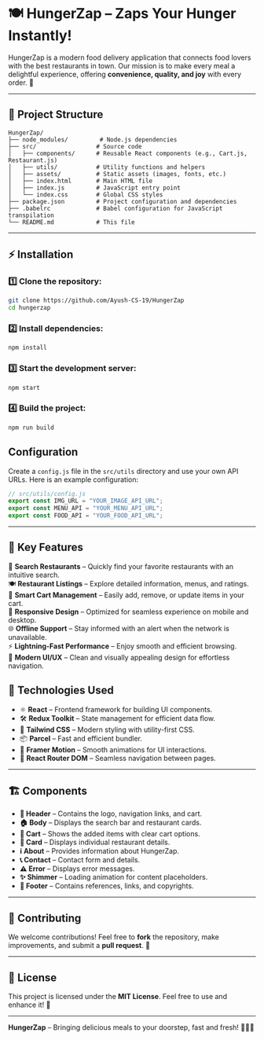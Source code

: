 # 🍽️ HungerZap – Zaps Your Hunger Instantly!

HungerZap is a modern food delivery application that connects food lovers with the best restaurants in town. Our mission is to make every meal a delightful experience, offering **convenience, quality, and joy** with every order. 🚀

---

## 📂 Project Structure

```
HungerZap/
├── node_modules/         # Node.js dependencies
├── src/                 # Source code
│   ├── components/      # Reusable React components (e.g., Cart.js, Restaurant.js)
│   ├── utils/           # Utility functions and helpers
│   ├── assets/          # Static assets (images, fonts, etc.)
│   ├── index.html       # Main HTML file
│   ├── index.js         # JavaScript entry point
│   └── index.css        # Global CSS styles
├── package.json         # Project configuration and dependencies
├── .babelrc             # Babel configuration for JavaScript transpilation
└── README.md            # This file
```

---

## ⚡ Installation

### 1️⃣ Clone the repository:
```sh
git clone https://github.com/Ayush-CS-19/HungerZap
cd hungerzap
```

### 2️⃣ Install dependencies:
```sh
npm install
```

### 3️⃣ Start the development server:
```sh
npm start
```

### 4️⃣ Build the project:
```sh
npm run build
```
## Configuration

Create a `config.js` file in the `src/utils` directory and use your own API URLs. Here is an example configuration:

```javascript
// src/utils/config.js
export const IMG_URL = "YOUR_IMAGE_API_URL";
export const MENU_API = "YOUR_MENU_API_URL";
export const FOOD_API = "YOUR_FOOD_API_URL";
```
----
## 🌟 Key Features  

🔎 **Search Restaurants** – Quickly find your favorite restaurants with an intuitive search.  
🍽️ **Restaurant Listings** – Explore detailed information, menus, and ratings.  
🛒 **Smart Cart Management** – Easily add, remove, or update items in your cart.  
📱 **Responsive Design** – Optimized for seamless experience on mobile and desktop.  
🌐 **Offline Support** – Stay informed with an alert when the network is unavailable.  
⚡ **Lightning-Fast Performance** – Enjoy smooth and efficient browsing.  
🎨 **Modern UI/UX** – Clean and visually appealing design for effortless navigation.  

## 🚀 Technologies Used

- ⚛️ **React** – Frontend framework for building UI components.
- 🛠️ **Redux Toolkit** – State management for efficient data flow.
- 🎨 **Tailwind CSS** – Modern styling with utility-first CSS.
- 📦 **Parcel** – Fast and efficient bundler.
- 🏃 **Framer Motion** – Smooth animations for UI interactions.
- 🔗 **React Router DOM** – Seamless navigation between pages.

---

## 🏗️ Components

- **📝 Header** – Contains the logo, navigation links, and cart.
- **🏠 Body** – Displays the search bar and restaurant cards.
- **🛒 Cart** – Shows the added items with clear cart options.
- **📌 Card** – Displays individual restaurant details.
- **ℹ️ About** – Provides information about HungerZap.
- **📞 Contact** – Contact form and details.
- **⚠️ Error** – Displays error messages.
- **✨ Shimmer** – Loading animation for content placeholders.
- **🔗 Footer** – Contains references, links, and copyrights.

---

## 🤝 Contributing

We welcome contributions! Feel free to **fork** the repository, make improvements, and submit a **pull request**. 🚀

---

## 📜 License

This project is licensed under the **MIT License**. Feel free to use and enhance it! 🎉

---

**HungerZap** – Bringing delicious meals to your doorstep, fast and fresh! 🍕🍔🍜
